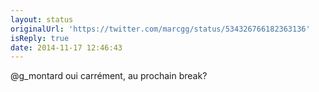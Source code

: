 ```yaml
---
layout: status
originalUrl: 'https://twitter.com/marcgg/status/534326766182363136'
isReply: true
date: 2014-11-17 12:46:43
---
```


@g_montard oui carrément, au prochain break?
